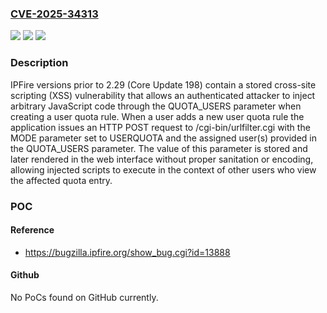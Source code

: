 ### [CVE-2025-34313](https://cve.mitre.org/cgi-bin/cvename.cgi?name=CVE-2025-34313)
![](https://img.shields.io/static/v1?label=Product&message=IPFire&color=blue)
![](https://img.shields.io/static/v1?label=Version&message=0%20&color=brightgreen)
![](https://img.shields.io/static/v1?label=Vulnerability&message=CWE-79%20Improper%20Neutralization%20of%20Input%20During%20Web%20Page%20Generation%20(XSS%20or%20'Cross-site%20Scripting')&color=brightgreen)

### Description

IPFire versions prior to 2.29 (Core Update 198) contain a stored cross-site scripting (XSS) vulnerability that allows an authenticated attacker to inject arbitrary JavaScript code through the QUOTA_USERS parameter when creating a user quota rule. When a user adds a new user quota rule the application issues an HTTP POST request to /cgi-bin/urlfilter.cgi with the MODE parameter set to USERQUOTA and the assigned user(s) provided in the QUOTA_USERS parameter. The value of this parameter is stored and later rendered in the web interface without proper sanitation or encoding, allowing injected scripts to execute in the context of other users who view the affected quota entry.

### POC

#### Reference
- https://bugzilla.ipfire.org/show_bug.cgi?id=13888

#### Github
No PoCs found on GitHub currently.


